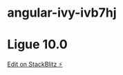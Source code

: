 # angular-ivy-ivb7hj
# Ligue 10.0
[Edit on StackBlitz ⚡️](https://stackblitz.com/edit/angular-ivy-ivb7hj)